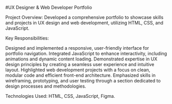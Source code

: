 #UX Designer & Web Developer Portfolio

Project Overview:
Developed a comprehensive portfolio to showcase skills and projects in UX design and web development, utilizing HTML, CSS, and JavaScript.

Key Responsibilities:

Designed and implemented a responsive, user-friendly interface for portfolio navigation.
Integrated JavaScript to enhance interactivity, including animations and dynamic content loading.
Demonstrated expertise in UX design principles by creating a seamless user experience and intuitive layout.
Highlighted web development projects with a focus on clean, modular code and efficient front-end architecture.
Emphasized skills in wireframing, prototyping, and user testing through a section dedicated to design processes and methodologies.

Technologies Used:
HTML, CSS, JavaScript, Figma.
